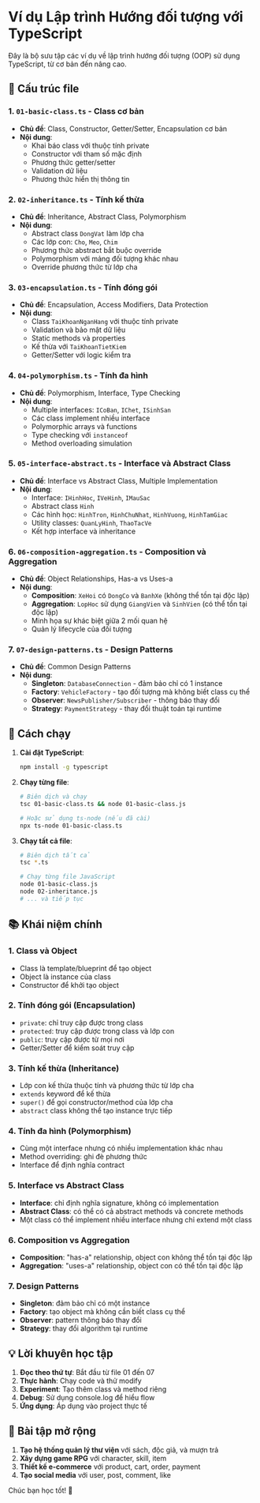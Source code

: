 # Ví dụ Lập trình Hướng đối tượng với TypeScript

Đây là bộ sưu tập các ví dụ về lập trình hướng đối tượng (OOP) sử dụng TypeScript, từ cơ bản đến nâng cao.

## 📁 Cấu trúc file

### 1. `01-basic-class.ts` - Class cơ bản
- **Chủ đề**: Class, Constructor, Getter/Setter, Encapsulation cơ bản
- **Nội dung**:
  - Khai báo class với thuộc tính private
  - Constructor với tham số mặc định
  - Phương thức getter/setter
  - Validation dữ liệu
  - Phương thức hiển thị thông tin

### 2. `02-inheritance.ts` - Tính kế thừa
- **Chủ đề**: Inheritance, Abstract Class, Polymorphism
- **Nội dung**:
  - Abstract class `DongVat` làm lớp cha
  - Các lớp con: `Cho`, `Meo`, `Chim`
  - Phương thức abstract bắt buộc override
  - Polymorphism với mảng đối tượng khác nhau
  - Override phương thức từ lớp cha

### 3. `03-encapsulation.ts` - Tính đóng gói
- **Chủ đề**: Encapsulation, Access Modifiers, Data Protection
- **Nội dung**:
  - Class `TaiKhoanNganHang` với thuộc tính private
  - Validation và bảo mật dữ liệu
  - Static methods và properties
  - Kế thừa với `TaiKhoanTietKiem`
  - Getter/Setter với logic kiểm tra

### 4. `04-polymorphism.ts` - Tính đa hình
- **Chủ đề**: Polymorphism, Interface, Type Checking
- **Nội dung**:
  - Multiple interfaces: `ICoBan`, `IChet`, `ISinhSan`
  - Các class implement nhiều interface
  - Polymorphic arrays và functions
  - Type checking với `instanceof`
  - Method overloading simulation

### 5. `05-interface-abstract.ts` - Interface và Abstract Class
- **Chủ đề**: Interface vs Abstract Class, Multiple Implementation
- **Nội dung**:
  - Interface: `IHinhHoc`, `IVeHinh`, `IMauSac`
  - Abstract class `Hinh`
  - Các hình học: `HinhTron`, `HinhChuNhat`, `HinhVuong`, `HinhTamGiac`
  - Utility classes: `QuanLyHinh`, `ThaoTacVe`
  - Kết hợp interface và inheritance

### 6. `06-composition-aggregation.ts` - Composition và Aggregation
- **Chủ đề**: Object Relationships, Has-a vs Uses-a
- **Nội dung**:
  - **Composition**: `XeHoi` có `DongCo` và `BanhXe` (không thể tồn tại độc lập)
  - **Aggregation**: `LopHoc` sử dụng `GiangVien` và `SinhVien` (có thể tồn tại độc lập)
  - Minh họa sự khác biệt giữa 2 mối quan hệ
  - Quản lý lifecycle của đối tượng

### 7. `07-design-patterns.ts` - Design Patterns
- **Chủ đề**: Common Design Patterns
- **Nội dung**:
  - **Singleton**: `DatabaseConnection` - đảm bảo chỉ có 1 instance
  - **Factory**: `VehicleFactory` - tạo đối tượng mà không biết class cụ thể
  - **Observer**: `NewsPublisher/Subscriber` - thông báo thay đổi
  - **Strategy**: `PaymentStrategy` - thay đổi thuật toán tại runtime

## 🚀 Cách chạy

1. **Cài đặt TypeScript**:
   ```bash
   npm install -g typescript
   ```

2. **Chạy từng file**:
   ```bash
   # Biên dịch và chạy
   tsc 01-basic-class.ts && node 01-basic-class.js
   
   # Hoặc sử dụng ts-node (nếu đã cài)
   npx ts-node 01-basic-class.ts
   ```

3. **Chạy tất cả file**:
   ```bash
   # Biên dịch tất cả
   tsc *.ts
   
   # Chạy từng file JavaScript
   node 01-basic-class.js
   node 02-inheritance.js
   # ... và tiếp tục
   ```

## 📚 Khái niệm chính

### 1. **Class và Object**
- Class là template/blueprint để tạo object
- Object là instance của class
- Constructor để khởi tạo object

### 2. **Tính đóng gói (Encapsulation)**
- `private`: chỉ truy cập được trong class
- `protected`: truy cập được trong class và lớp con
- `public`: truy cập được từ mọi nơi
- Getter/Setter để kiểm soát truy cập

### 3. **Tính kế thừa (Inheritance)**
- Lớp con kế thừa thuộc tính và phương thức từ lớp cha
- `extends` keyword để kế thừa
- `super()` để gọi constructor/method của lớp cha
- `abstract` class không thể tạo instance trực tiếp

### 4. **Tính đa hình (Polymorphism)**
- Cùng một interface nhưng có nhiều implementation khác nhau
- Method overriding: ghi đè phương thức
- Interface để định nghĩa contract

### 5. **Interface vs Abstract Class**
- **Interface**: chỉ định nghĩa signature, không có implementation
- **Abstract Class**: có thể có cả abstract methods và concrete methods
- Một class có thể implement nhiều interface nhưng chỉ extend một class

### 6. **Composition vs Aggregation**
- **Composition**: "has-a" relationship, object con không thể tồn tại độc lập
- **Aggregation**: "uses-a" relationship, object con có thể tồn tại độc lập

### 7. **Design Patterns**
- **Singleton**: đảm bảo chỉ có một instance
- **Factory**: tạo object mà không cần biết class cụ thể
- **Observer**: pattern thông báo thay đổi
- **Strategy**: thay đổi algorithm tại runtime

## 💡 Lời khuyên học tập

1. **Đọc theo thứ tự**: Bắt đầu từ file 01 đến 07
2. **Thực hành**: Chạy code và thử modify
3. **Experiment**: Tạo thêm class và method riêng
4. **Debug**: Sử dụng console.log để hiểu flow
5. **Ứng dụng**: Áp dụng vào project thực tế

## 🎯 Bài tập mở rộng

1. **Tạo hệ thống quản lý thư viện** với sách, độc giả, và mượn trả
2. **Xây dựng game RPG** với character, skill, item
3. **Thiết kế e-commerce** với product, cart, order, payment
4. **Tạo social media** với user, post, comment, like

Chúc bạn học tốt! 🎉
